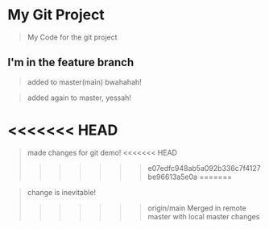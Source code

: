 # My Git Project

> My Code for the git project

## I'm in the feature branch

> added to master(main) bwahahah!

> added again to master, yessah!

<<<<<<< HEAD
=======
> made changes for git demo!
<<<<<<< HEAD
>>>>>>> e07edfc948ab5a092b336c7f4127be96613a5e0a
=======

> change is inevitable!
>>>>>>> origin/main
Merged in remote master with local master changes